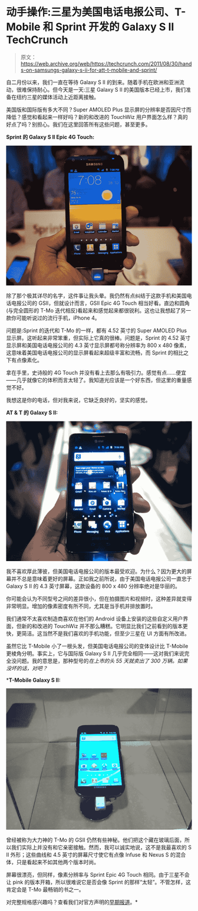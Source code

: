 # 动手操作:三星为美国电话电报公司、T-Mobile 和 Sprint 开发的 Galaxy S II TechCrunch

> 原文：<https://web.archive.org/web/https://techcrunch.com/2011/08/30/hands-on-samsungs-galaxy-s-ii-for-att-t-mobile-and-sprint/>

自二月份以来，我们一直在等待 Galaxy S II 的到来。随着手机在欧洲和亚洲流动，很难保持耐心。但今天是一天:三星 Galaxy S II 的美国版本已经上市，我们准备在纽约三星的媒体活动上近距离接触。

美国版和国际版有多大不同？Super AMOLED Plus 显示屏的分辨率是否因尺寸而降低？感觉和看起来一样好吗？新的和改进的 TouchWiz 用户界面怎么样？真的好点了吗？别担心。我们在这里回答所有这些问题，甚至更多。

**Sprint 的 Galaxy S II Epic 4G Touch:** 

[![](img/6dce25f1541ef1f824ecfc1e8cd4cb40.png "sprintfront1bestsmall")](https://web.archive.org/web/20230210005052/https://techcrunch.com/wp-content/uploads/2011/08/sprintfront1bestsmall.jpg)

除了那个极其详尽的名字，这件事让我头晕。我仍然有点纠结于这款手机和美国电话电报公司的 GSII，但就设计而言，GSII Epic 4G Touch 相当好看。直边和圆角(与完全圆形的 T-Mo 迭代相反)看起来和感觉起来都很锐利。这也让我想起了另一款你可能听说过的流行手机，iPhone 4。

问题是:Sprint 的迭代和 T-Mo 的一样，都有 4.52 英寸的 Super AMOLED Plus 显示屏。这听起来非常笨重，但实际上它真的很棒。问题是，Sprint 的 4.52 英寸显示屏和美国电话电报公司的 4.3 英寸显示屏都号称分辨率为 800 x 480 像素，这意味着美国电话电报公司的显示屏看起来超级丰富和流畅，而 Sprint 的相比之下有点像素化。

拿在手里，史诗般的 4G Touch 并没有看上去那么有吸引力。感觉有点……便宜——几乎就像它的体积而言太轻了。我知道光应该是一个好东西，但这里的重量感觉不好。

我想这是你的电话，但对我来说，它缺乏良好的，坚实的感觉。

**AT & T 的 Galaxy S II:**

[![](img/f9f682a4adc16d1cffeaa675f3d7a90b.png "attfront1small")](https://web.archive.org/web/20230210005052/https://techcrunch.com/wp-content/uploads/2011/08/attfront1small.jpg)

我不喜欢厚此薄彼，但美国电话电报公司的版本最受欢迎。为什么？因为更大的屏幕并不总是意味着更好的屏幕。正如我之前所说，由于美国电话电报公司一直忠于 Galaxy S II 的 4.3 英寸屏幕，这款设备的 800 x 480 分辨率绝对是华丽的。

你可能会认为不同型号之间的差异很小，但在拍摄图片和视频时，这种差异就变得非常明显。增加的像素密度有所不同，尤其是当手机并排放置时。

我们通常不太喜欢制造商喜欢在他们的 Android 设备上安装的这些自定义用户界面，但新的和改进的 TouchWiz 并不那么糟糕。它明显比我们之前看到的版本更快，更简洁。这当然不是我们喜欢的手机功能，但至少三星在 UI 方面有所改进。

虽然它比 T-Mobile 小了一根头发，但美国电话电报公司的变体设计比 T-Mobile 更棱角分明。事实上，它与国际版 Galaxy S II 几乎完全相同——这对我们来说完全没问题。我的意思是，那种型号的*在上市的头 55 天就卖出了 300 万辆。如果没坏的话，对吧？*

 ***T-Mobile Galaxy S II:**

[![](img/bd5e64ace9c68d5d78fbba69dc0738fd.png "tmo1cropsmall")](https://web.archive.org/web/20230210005052/https://techcrunch.com/wp-content/uploads/2011/08/tmo1cropsmall.jpg)

曾经被称为大力神的 T-Mo 的 GSII 仍然有些神秘。他们把这个藏在玻璃后面，所以我们实际上并没有和它亲密接触。然而，我可以诚实地说，这不是我最喜欢的 S II 外形；这些曲线和 4.5 英寸的屏幕尺寸使它有点像 Infuse 和 Nexus S 的混合体，只是看起来不如其他两个版本时尚。

屏幕很漂亮，但同样，像素分辨率与 Sprint Epic 4G Touch 相同。由于三星不会让 pink 的版本开箱，所以很难说它是否会像 Sprint 的那样“太轻”。不管怎样，这肯定会是 T-Mo 最畅销的书之一。

对完整规格感兴趣吗？查看我们对官方声明的[早期报道](https://web.archive.org/web/20230210005052/https://techcrunch.com/2011/08/30/samsung-announces-the-galaxy-s-ii-for-t-mobile-sprint-and-att/)。*